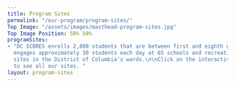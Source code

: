 ```yaml
---
title: Program Sites
permalink: "/our-program/program-sites/"
Top Image: "/assets/images/masthead-program-sites.jpg"
Top Image Position: 50% 50%
programSites:
- "DC SCORES enrolls 2,800 students that are between first and eighth grade. Our program
  engages approximately 30 students each day at 65 schools and recreation center-based
  sites in the District of Columbia’s wards.\n\nClick on the interactive map below
  to see all our sites. "
layout: program-sites
---
```


